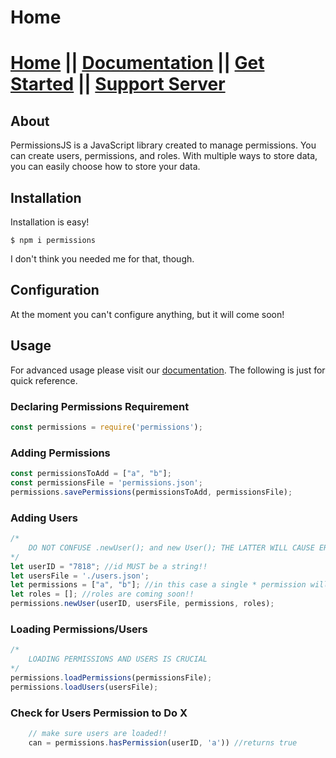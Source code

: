 # Home
# [Home](http://permissions.js.org/index.md) || [Documentation](http://permissions.js.org/docs/latest/index.md) || [Get Started](http://permissions.js.org/docs/latest/get_started.md) || [Support Server](http://permissions.js.org/discord.md)
## About
PermissionsJS is a JavaScript library created to manage permissions. You can create users, permissions, and roles. With multiple ways to store data, you can easily choose how to store your data.
## Installation

Installation is easy!

`$ npm i permissions`

I don't think you needed me for that, though.

## Configuration
At the moment you can't configure anything, but it will come soon!

## Usage
For advanced usage please visit our [documentation](http://permissions.js.org/docs/latest/get_started.md). The following is just for quick reference.
### Declaring Permissions Requirement
```js
const permissions = require('permissions');
```
### Adding Permissions
```js
const permissionsToAdd = ["a", "b"];
const permissionsFile = 'permissions.json';
permissions.savePermissions(permissionsToAdd, permissionsFile);
```
### Adding Users
```js
/*
    DO NOT CONFUSE .newUser(); and new User(); THE LATTER WILL CAUSE ERRORS!!
*/
let userID = "7818"; //id MUST be a string!!
let usersFile = './users.json';
let permissions = ["a", "b"]; //in this case a single * permission will work
let roles = []; //roles are coming soon!!
permissions.newUser(userID, usersFile, permissions, roles);
```
### Loading Permissions/Users
```js
/*
    LOADING PERMISSIONS AND USERS IS CRUCIAL
*/
permissions.loadPermissions(permissionsFile);
permissions.loadUsers(usersFile);
```
### Check for Users Permission to Do X
```js
    // make sure users are loaded!!
    can = permissions.hasPermission(userID, 'a')) //returns true
```
